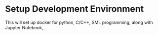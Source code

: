 # Setup Development Environment

This will set up docker for python, C/C++, SML programming, along with Jupyter Notebook,



